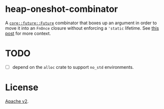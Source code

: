 heap-oneshot-combinator
=======================

A [`core::future::Future`](https://doc.rust-lang.org/stable/core/future/trait.Future.html) combinator that boxes up an argument in order to move it into an `FnOnce` closure without enforcing a `'static` lifetime. See [this post](https://circumstances.run/@hipsterelectron/111042888107396604) for more context.

# TODO
- [ ] depend on the `alloc` crate to support `no_std` environments.

# License
[Apache v2](./LICENSE).

